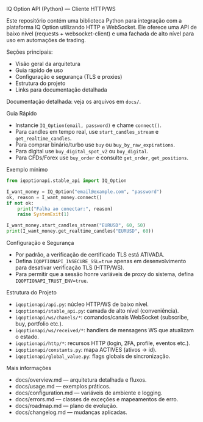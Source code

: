 IQ Option API (Python) — Cliente HTTP/WS

Este repositório contém uma biblioteca Python para integração com a plataforma IQ Option utilizando HTTP e WebSocket. Ele oferece uma API de baixo nível (requests + websocket-client) e uma fachada de alto nível para uso em automações de trading.

Seções principais:
- Visão geral da arquitetura
- Guia rápido de uso
- Configuração e segurança (TLS e proxies)
- Estrutura do projeto
- Links para documentação detalhada

Documentação detalhada: veja os arquivos em `docs/`.

Guia Rápido
- Instancie `IQ_Option(email, password)` e chame `connect()`.
- Para candles em tempo real, use `start_candles_stream` e `get_realtime_candles`.
- Para comprar binário/turbo use `buy` ou `buy_by_raw_expirations`.
- Para digital use `buy_digital_spot_v2` ou `buy_digital`.
- Para CFDs/Forex use `buy_order` e consulte `get_order`, `get_positions`.

Exemplo mínimo
```python
from iqoptionapi.stable_api import IQ_Option

I_want_money = IQ_Option("email@example.com", "password")
ok, reason = I_want_money.connect()
if not ok:
    print("Falha ao conectar:", reason)
    raise SystemExit(1)

I_want_money.start_candles_stream("EURUSD", 60, 50)
print(I_want_money.get_realtime_candles("EURUSD", 60))
```

Configuração e Segurança
- Por padrão, a verificação de certificado TLS está ATIVADA.
- Defina `IQOPTIONAPI_INSECURE_SSL=true` apenas em desenvolvimento para desativar verificação TLS (HTTP/WS).
- Para permitir que a sessão honre variáveis de proxy do sistema, defina `IQOPTIONAPI_TRUST_ENV=true`.

Estrutura do Projeto
- `iqoptionapi/api.py`: núcleo HTTP/WS de baixo nível.
- `iqoptionapi/stable_api.py`: camada de alto nível (conveniência).
- `iqoptionapi/ws/chanels/*`: comandos/canais WebSocket (subscribe, buy, portfolio etc.).
- `iqoptionapi/ws/received/*`: handlers de mensagens WS que atualizam o estado.
- `iqoptionapi/http/*`: recursos HTTP (login, 2FA, profile, eventos etc.).
- `iqoptionapi/constants.py`: mapa ACTIVES (ativos → id).
- `iqoptionapi/global_value.py`: flags globais de sincronização.

Mais informações
- docs/overview.md — arquitetura detalhada e fluxos.
- docs/usage.md — exemplos práticos.
- docs/configuration.md — variáveis de ambiente e logging.
- docs/errors.md — classes de exceções e mapeamentos de erro.
- docs/roadmap.md — plano de evolução.
- docs/changelog.md — mudanças aplicadas.
